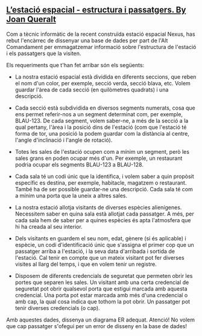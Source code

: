 

## [L’estació espacial - estructura i passatgers. By Joan Queralt](https://gitlab.com/joanq/DAM-M2-BasesDeDades/-/blob/master/UF1/2-model_ER/activitats/estacio_espacial_estructura.adoc)

Com a tècnic informàtic de la recent construïda estació espacial Nexus, has rebut l'encàrrec de dissenyar una base de dades per part de l'Alt Comandament per emmagatzemar informació sobre l'estructura de l'estació i els passatgers que la visiten.

Els requeriments que t'han fet arribar són els següents:

- La nostra estació espacial està dividida en diferents seccions, que reben el nom d'un color, per exemple, secció verda, secció blava, etc. Volem guardar l'àrea de cada secció (en quilòmetres quadrats) i una descripció.

- Cada secció està subdividida en diversos segments numerats, cosa que ens permet referir-nos a un segment determinat com, per exemple, BLAU-123. De cada segment, volem saber-ne, a més de la secció a la qual pertany, l'àrea i la posició dins de l'estació (com que l'estació té forma de tor, una posició la podem guardar com la distància al centre, l'angle d'inclinació i l'angle de rotació).

- Totes les sales de l'estació ocupen com a mínim un segment, però les sales grans en poden ocupar més d'un. Per exemple, un restaurant podria ocupar els segments BLAU-123 a BLAU-128.

- Cada sala té un codi únic que la identifica, i volem saber a quin propòsit específic es destina, per exemple, habitacle, magatzem o restaurant. També ha de ser possible guardar-ne una descripció. Cada sala té com a mínim una porta que la uneix a altres sales.

- La nostra estació allotja visitants de diverses espècies alienígenes. Necessitem saber en quina sala està allotjat cada passatger. A més, per cada sala hem de saber per a quines espècies és apta l'atmosfera que hi ha creada al seu interior.

- Dels visitants en guardem el seu nom, edat, gènere (si és aplicable) i espècie, un codi d'identificació únic que s'assigna el primer cop que un passatger arriba a l'estació, i la seva data d'arribada i sortida de l'estació. Cal tenir en compte que un mateix visitant pot fer diverses visites al llarg del temps, i que en volem tenir un registre.

- Disposem de diferents credencials de seguretat que permeten obrir les portes que separen les sales. Un visitant amb una certa credencial de seguretat pot obrir qualsevol porta que estigui marcada amb aquesta credencial. Una porta pot estar marcada amb més d'una credencial o amb cap, la qual cosa indica que tothom la pot obrir. Un passatger pot tenir diverses credencials (o cap).

Amb aquestes dades, dissenya un diagrama ER adequat. Atenció! No volem que cap passatger s'ofegui per un error de disseny en la base de dades!
